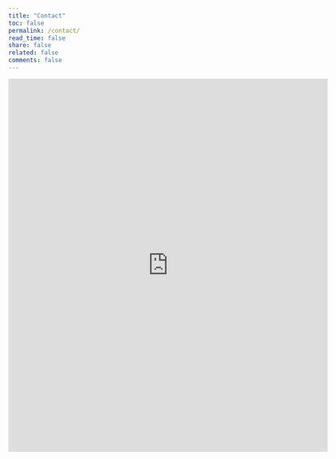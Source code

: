 ```yaml
---
title: "Contact"
toc: false
permalink: /contact/
read_time: false
share: false
related: false
comments: false
---
```



<html>
<iframe src="https://docs.google.com/forms/d/e/1FAIpQLSdDknuPmNM1NNj2pY-IvTmw6WgciVc-H1YYWky_sDN7-9UGjQ/viewform?embedded=true" width="640" height="748" frameborder="0" marginheight="0" marginwidth="0">Loading…</iframe>
</html>
